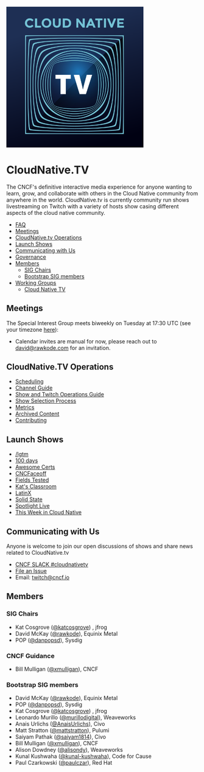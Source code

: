 <p align="left"><img src="branding/cloudnativetv/cloud-native-tv-logo.svg" width="360"></p>

# CloudNative.TV <T>
  
The CNCF's definitive interactive media experience for anyone wanting to learn, grow, and collaborate with others in the Cloud Native community from anywhere in the world.
CloudNative.tv is currently community run shows livestreaming on Twitch with a variety of hosts show casing different aspects of the cloud native community.

- [FAQ](https://github.com/cncf/cloudnativetv/blob/main/FAQ.md)
- [Meetings](#meetings)
- [CloudNative.tv Operations](#cloudnativetv-operations)
- [Launch Shows](#launch-shows)
- [Communicating with Us](#communicating-with-us)
- [Governance](https://github.com/cncf/cloudnativetv/blob/main/governance.md)
- [Members](#members)
  - [SIG Chairs](#sig-chairs)
  - [Bootstrap SIG members](#bootstrap-sig-members)
- [Working Groups](#working-groups)
  - [Cloud Native TV](#cloud-native-tv)

## Meetings

The Special Interest Group meets biweekly on Tuesday at
17:30 UTC (see your timezone [here](https://time.is/compare/1730_09_Mar_2021_in_UTC)):

- Calendar invites are manual for now, please reach out to david@rawkode.com for an invitation.

## CloudNative.TV Operations
- [Scheduling](./scheduling.md)
- [Channel Guide](https://github.com/cncf/cloudnativetv/blob/main/operations/channel-guide.md)
- [Show and Twitch Operations Guide](https://github.com/cncf/cloudnativetv/blob/main/operations/show-guidelines.md)
- [Show Selection Process](https://github.com/cncf/cloudnativetv/blob/main/operations/submission-process.md) 
- [Metrics](./metrics.md)
- [Archived Content](https://github.com/cncf/cloudnativetv/blob/main/operations/archived-content.md)
- [Contributing](https://github.com/cncf/cloudnativetv/blob/main/CONTRIBUTING.md)

## Launch Shows
- [/lgtm](./shows/lgtm.md)
- [100 days](./shows/100days.md)
- [Awesome Certs](./shows/awesomecerts.md)
- [CNCFaceoff](./shows/cncfaceoff.md)
- [Fields Tested](./shows/fieldstested.md)
- [Kat's Classroom](./shows/kat.md)
- [LatinX](./shows/latinx.md)
- [Solid State](./shows/solidstate.md)
- [Spotlight Live](./shows/spotlight.md)
- [This Week in Cloud Native](./shows/thisweek.md)

## Communicating with Us

Anyone is welcome to join our open discussions of
shows and share news related to CloudNative.tv

-  [CNCF SLACK #cloudnativetv](https://cloud-native.slack.com/archives/C0233V7105C)
- [File an Issue](https://github.com/cncf/cloudnativetv)
- Email: twitch@cncf.io

## Members

### SIG Chairs

- Kat Cosgrove ([@katcosgrove](https://github.com/katcosgrove)) , jfrog
- David McKay ([@rawkode](https://github.com/rawkode)), Equinix Metal
- POP ([@danpopsd](https://github.com/danpopsd)), Sysdig

### CNCF Guidance
- Bill Mulligan ([@xmulligan](https://github.com/xmulligan)), CNCF

### Bootstrap SIG members

- David McKay ([@rawkode](https://github.com/rawkode)), Equinix Metal
- POP ([@danpopsd](https://github.com/danpopsd)), Sysdig
- Kat Cosgrove ([@katcosgrove](https://github.com/katcosgrove)) , jfrog
- Leonardo Murillo ([@murillodigital](https://github.com/murillodigital)), Weaveworks
- Anais Urlichs ([@AnaisUrlichs](https://github.com/AnaisUrlichs)), Civo
- Matt Stratton ([@mattstratton](https://github.com/mattstratton)), Pulumi
- Saiyam Pathak ([@saiyam1814](https://github.com/saiyam1814)), Civo
- Bill Mulligan ([@xmulligan](https://github.com/xmulligan)), CNCF
- Alison Dowdney ([@alisondy](https://github.com/alisondy)), Weaveworks
- Kunal Kushwaha ([@kunal-kushwaha](https://github.com/kunal-kushwaha)), Code for Cause
- Paul Czarkowski ([@paulczar](github.com/users/paulczar)), Red Hat
